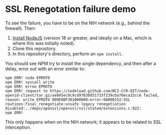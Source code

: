 # SSL Renegotation failure demo

To see the failure, you have to be on the NIH network (e.g., behind the firewall). Then:

1. [Install NodeJS](https://nodejs.org/en) (version 18 or greater, and ideally on a Mac, which is where this was initially noted).
1. Clone this repository.
1. In this repository's directory, perform an `npm install`.

You should see NPM try to install the single dependency, and then after a delay, error out with an error similar to:

```
npm ERR! code EPROTO
npm ERR! syscall write
npm ERR! errno EPROTO
npm ERR! request to https://codeload.github.com/NCI-CCR-OIT/node-openid-client/tar.gz/ae845ec8c9cd97830d51733f239cba70eca32cc6 failed, reason: write EPROTO 009E0BF301000000:error:0A000152:SSL routines:final_renegotiate:unsafe legacy renegotiation disabled:../deps/openssl/openssl/ssl/statem/extensions.c:922:
npm ERR!
```

This only happens when on the NIH network; it appears to be related to SSL interception.
